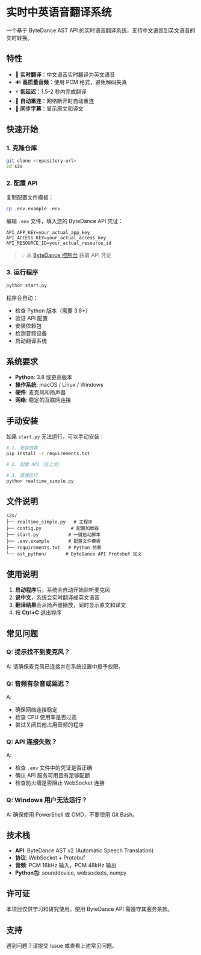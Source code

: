 # 实时中英语音翻译系统

一个基于 ByteDance AST API 的实时语音翻译系统，支持中文语音到英文语音的实时转换。

## 特性

- 🎤 **实时翻译**：中文语音实时翻译为英文语音
- 🔊 **高质量音频**：使用 PCM 格式，避免解码失真
- ⚡ **低延迟**：1.5-2 秒内完成翻译
- 🔄 **自动重连**：网络断开时自动重连
- 📝 **同步字幕**：显示原文和译文

## 快速开始

### 1. 克隆仓库

```bash
git clone <repository-url>
cd s2s
```

### 2. 配置 API

复制配置文件模板：
```bash
cp .env.example .env
```

编辑 `.env` 文件，填入您的 ByteDance API 凭证：
```
API_APP_KEY=your_actual_app_key
API_ACCESS_KEY=your_actual_access_key
API_RESOURCE_ID=your_actual_resource_id
```

> 💡 从 [ByteDance 控制台](https://console.volcengine.com/) 获取 API 凭证

### 3. 运行程序

```bash
python start.py
```

程序会自动：
- 检查 Python 版本（需要 3.8+）
- 验证 API 配置
- 安装依赖包
- 检测音频设备
- 启动翻译系统

## 系统要求

- **Python**: 3.8 或更高版本
- **操作系统**: macOS / Linux / Windows
- **硬件**: 麦克风和扬声器
- **网络**: 稳定的互联网连接

## 手动安装

如果 `start.py` 无法运行，可以手动安装：

```bash
# 1. 安装依赖
pip install -r requirements.txt

# 2. 配置 API（见上文）

# 3. 直接运行
python realtime_simple.py
```

## 文件说明

```
s2s/
├── realtime_simple.py   # 主程序
├── config.py           # 配置加载器
├── start.py           # 一键启动脚本
├── .env.example       # 配置文件模板
├── requirements.txt   # Python 依赖
└── ast_python/       # ByteDance API Protobuf 定义
```

## 使用说明

1. **启动程序**后，系统会自动开始监听麦克风
2. **说中文**，系统会实时翻译成英文语音
3. **翻译结果**会从扬声器播放，同时显示原文和译文
4. 按 **Ctrl+C** 退出程序

## 常见问题

### Q: 提示找不到麦克风？
A: 请确保麦克风已连接并在系统设置中授予权限。

### Q: 音频有杂音或延迟？
A: 
- 确保网络连接稳定
- 检查 CPU 使用率是否过高
- 尝试关闭其他占用音频的程序

### Q: API 连接失败？
A: 
- 检查 `.env` 文件中的凭证是否正确
- 确认 API 服务可用且有足够配额
- 检查防火墙是否阻止 WebSocket 连接

### Q: Windows 用户无法运行？
A: 确保使用 PowerShell 或 CMD，不要使用 Git Bash。

## 技术栈

- **API**: ByteDance AST v2 (Automatic Speech Translation)
- **协议**: WebSocket + Protobuf
- **音频**: PCM 16kHz 输入，PCM 48kHz 输出
- **Python包**: sounddevice, websockets, numpy

## 许可证

本项目仅供学习和研究使用。使用 ByteDance API 需遵守其服务条款。

## 支持

遇到问题？请提交 Issue 或查看上述常见问题。